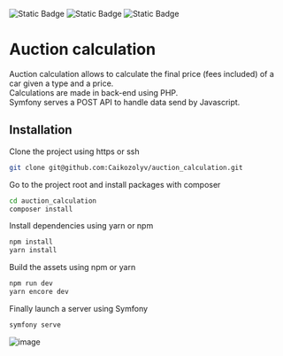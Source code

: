 ![Static Badge](https://img.shields.io/badge/php-8.1.2-blue)
![Static Badge](https://img.shields.io/badge/symfony-6.4.1-green)
![Static Badge](https://img.shields.io/badge/React-18.2-red)

# Auction calculation

Auction calculation allows to calculate the final price (fees included) of a car given a type and a price.\
Calculations are made in back-end using PHP.\
Symfony serves a POST API to handle data send by Javascript.


## Installation

Clone the project using https or ssh

```bash
git clone git@github.com:Caikozolyv/auction_calculation.git
```
Go to the project root and install packages with composer
```bash
cd auction_calculation
composer install
```
Install dependencies using yarn or npm
```bash
npm install
yarn install
```
Build the assets using npm or yarn
```bash
npm run dev
yarn encore dev
```
Finally launch a server using Symfony
```bash
symfony serve
```
![image](https://github.com/Caikozolyv/auction_calculation/assets/25210744/26ac67e0-1f6e-4e46-a630-36c3970bbb4a)

